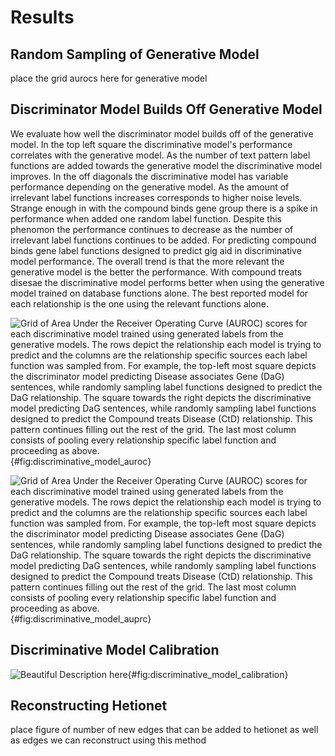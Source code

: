 # Results

## Random Sampling of Generative Model
place the grid aurocs here for generative model

## Discriminator Model Builds Off Generative Model
We evaluate how well the discriminator model builds off of the generative model.
In the top left square the discriminative model's performance correlates with the generative model. 
As the number of text pattern label functions are added towards the generative model the discriminative model improves. 
In the off diagonals the discriminative model has variable performance depending on the generative model.
As the amount of irrelevant label functions increases corresponds to higher noise levels.
Strange enough in with the compound binds gene group there is a spike in performance when added one random label function.
Despite this phenomon the performance continues to decrease as the number of irrelevant label functions continues to be added. 
For predicting compound binds gene label functions designed to predict gig aid in discriminative model performance.
The overall trend is that the more relevant the generative model is the better the performance.
With compound treats disesae the discriminative model performs better when using the generative model trained on database functions alone.
The best reported model for each relationship is the one using the relevant functions alone.
 
![
Grid of Area Under the Receiver Operating Curve (AUROC) scores for each discriminative model trained using generated labels from the generative models.
The rows depict the relationship each model is trying to predict and the columns are the relationship specific sources each label function was sampled from. 
For example, the top-left most square depicts the discriminator model predicting Disease associates Gene (DaG) sentences, while randomly sampling label functions designed to predict the DaG relationship. 
The square towards the right depicts the discriminative model predicting DaG sentences, while randomly sampling label functions designed to predict the Compound treats Disease (CtD) relationship.
This pattern continues filling out the rest of the grid.
The last most column consists of pooling every relationship specific label function and proceeding as above.
](images/figures/label_sampling/disc_performance_test_set_auroc.png){#fig:discriminative_model_auroc}

![
Grid of Area Under the Receiver Operating Curve (AUROC) scores for each discriminative model trained using generated labels from the generative models.
The rows depict the relationship each model is trying to predict and the columns are the relationship specific sources each label function was sampled from. 
For example, the top-left most square depicts the discriminator model predicting Disease associates Gene (DaG) sentences, while randomly sampling label functions designed to predict the DaG relationship. 
The square towards the right depicts the discriminative model predicting DaG sentences, while randomly sampling label functions designed to predict the Compound treats Disease (CtD) relationship.
This pattern continues filling out the rest of the grid.
The last most column consists of pooling every relationship specific label function and proceeding as above.
](images/figures/label_sampling/disc_performance_test_set_auprc.png){#fig:discriminative_model_auprc}

## Discriminative Model Calibration
![
Beautiful Description here
](images/figures/model_calibration/model_calibration.png){#fig:discriminative_model_calibration}

## Reconstructing Hetionet
place figure of number of new edges that can be added to hetionet as well as edges we can reconstruct using this method
